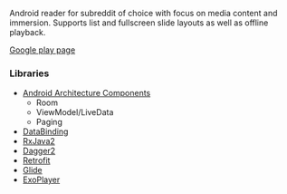Android reader for subreddit of choice with focus on media content and immersion. Supports list and fullscreen slide layouts as well as offline playback.

[Google play page][play]

### Libraries
* [Android Architecture Components][arch]
  * Room
  * ViewModel/LiveData
  * Paging
* [DataBinding][databinding]
* [RxJava2][rx]
* [Dagger2][dagger]
* [Retrofit][retrofit]
* [Glide][glide]
* [ExoPlayer][exoplayer]



[arch]: https://developer.android.com/arch
[rx]: https://github.com/ReactiveX/RxJava
[dagger]: https://github.com/google/dagger
[retrofit]: http://square.github.io/retrofit
[glide]: https://github.com/bumptech/glide
[databinding]: https://developer.android.com/topic/libraries/data-binding/
[exoplayer]: https://github.com/google/ExoPlayer
[play]: https://play.google.com/store/apps/details?id=com.reddit.woahdude
